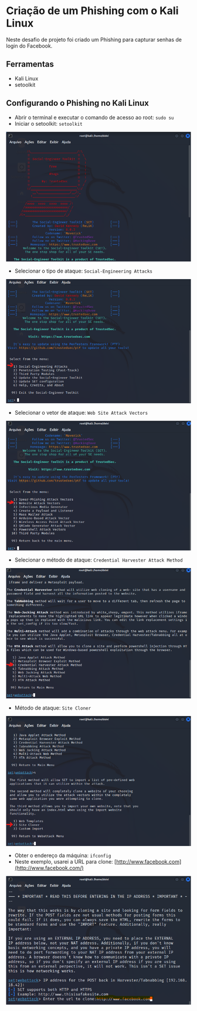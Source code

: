 # Criação de um Phishing com o Kali Linux
Neste desafio de projeto foi criado um Phishing para capturar senhas de login do Facebook.

## Ferramentas
- Kali Linux
- setoolkit

## Configurando o Phishing no Kali Linux
- Abrir o terminal e executar o comando de acesso ao root: ``` sudo su ```
- Iniciar o setoolkit: ``` setoolkit ```

![Passo 01](./imagens/Passo%2001.png "Passo 01")

- Selecionar o tipo de ataque: ``` Social-Engineering Attacks ```

![Passo 02](./imagens/Passo%2002.png "Passo 02")

- Selecionar o vetor de ataque: ``` Web Site Attack Vectors ```

![Passo 03](./imagens/Passo%2003.png "Passo 03")

- Selecionar o método de ataque: ``` Credential Harvester Attack Method ```

![Passo 04](./imagens/Passo%2004.png "Passo 04")

- Método de ataque: ``` Site Cloner ``` 

![Passo 05](./imagens/Passo%2005.png "Passo 05")


- Obter o endereço da máquina: ``` ifconfig ```
- Neste exemplo, usarei a URL para clone: [http://www.facebook.com](http://www.facebook.com/)


![Passo 06](./imagens/Passo%2006.png "Passo 06")